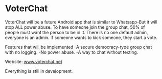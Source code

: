 VoterChat
=========

VoterChat will be a future Android app that is similar to Whatsapp-But it will stop ALL power abuse. To have someone join the group chat, 50% of people must want the person to be in it. There is no one default admin, everyone is an admin. If someone wants to kick someone, they start a vote. 

Features that will be implemented
	-A secure democracy-type group chat with no logging. 
	-No power abuse.
	-A way to chat without texting.
	
	
Website: www.voterchat.net

Everything is still in development. 
